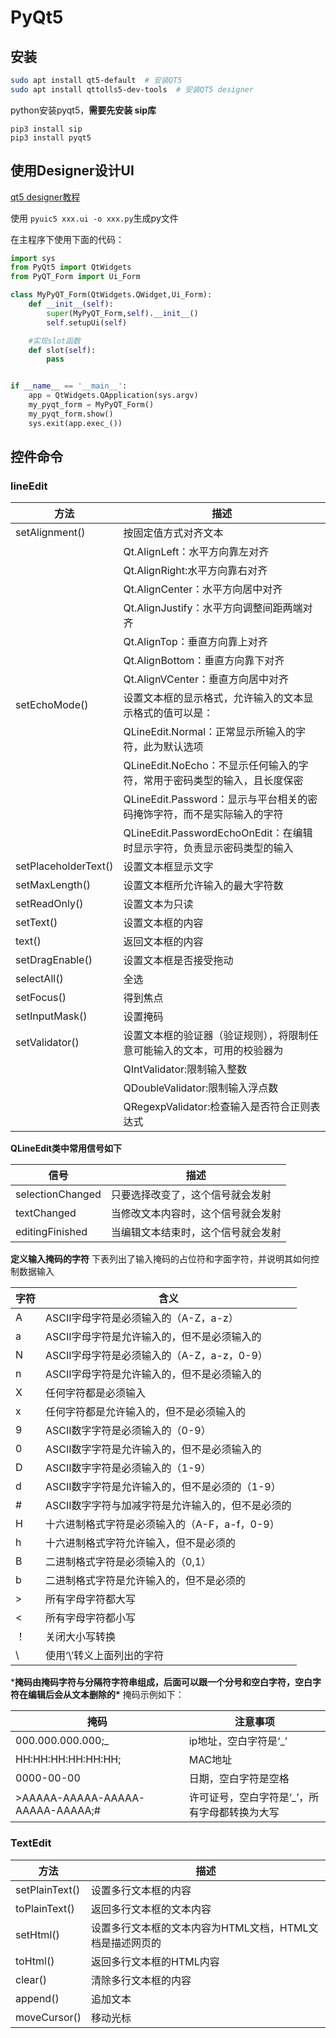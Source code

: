 # PyQt5



## 安装

```bash
sudo apt install qt5-default  # 安装QT5
sudo apt install qttolls5-dev-tools  # 安装QT5 designer
```

python安装pyqt5，**需要先安装 sip库**

```
pip3 install sip
pip3 install pyqt5
```



## 使用Designer设计UI

[qt5 designer教程](https://levonfly.github.io/p/a0594c46.html)

使用 `pyuic5 xxx.ui -o xxx.py`生成py文件

在主程序下使用下面的代码：

```python
import sys
from PyQt5 import QtWidgets
from PyQT_Form import Ui_Form

class MyPyQT_Form(QtWidgets.QWidget,Ui_Form):
    def __init__(self):
        super(MyPyQT_Form,self).__init__()
        self.setupUi(self)

    #实现slot函数
    def slot(self):
        pass


if __name__ == '__main__':
    app = QtWidgets.QApplication(sys.argv)
    my_pyqt_form = MyPyQT_Form()
    my_pyqt_form.show()
    sys.exit(app.exec_())
```





## 控件命令

### lineEdit

| 方法                 | 描述                                                         |
| -------------------- | ------------------------------------------------------------ |
| setAlignment()       | 按固定值方式对齐文本                                         |
|                      | Qt.AlignLeft：水平方向靠左对齐                               |
|                      | Qt.AlignRight:水平方向靠右对齐                               |
|                      | Qt.AlignCenter：水平方向居中对齐                             |
|                      | Qt.AlignJustify：水平方向调整间距两端对齐                    |
|                      | Qt.AlignTop：垂直方向靠上对齐                                |
|                      | Qt.AlignBottom：垂直方向靠下对齐                             |
|                      | Qt.AlignVCenter：垂直方向居中对齐                            |
| setEchoMode()        | 设置文本框的显示格式，允许输入的文本显示格式的值可以是：     |
|                      | QLineEdit.Normal：正常显示所输入的字符，此为默认选项         |
|                      | QLineEdit.NoEcho：不显示任何输入的字符，常用于密码类型的输入，且长度保密 |
|                      | QLineEdit.Password：显示与平台相关的密码掩饰字符，而不是实际输入的字符 |
|                      | QLineEdit.PasswordEchoOnEdit：在编辑时显示字符，负责显示密码类型的输入 |
| setPlaceholderText() | 设置文本框显示文字                                           |
| setMaxLength()       | 设置文本框所允许输入的最大字符数                             |
| setReadOnly()        | 设置文本为只读                                               |
| setText()            | 设置文本框的内容                                             |
| text()               | 返回文本框的内容                                             |
| setDragEnable()      | 设置文本框是否接受拖动                                       |
| selectAll()          | 全选                                                         |
| setFocus()           | 得到焦点                                                     |
| setInputMask()       | 设置掩码                                                     |
| setValidator()       | 设置文本框的验证器（验证规则），将限制任意可能输入的文本，可用的校验器为 |
|                      | QIntValidator:限制输入整数                                   |
|                      | QDoubleValidator:限制输入浮点数                              |
|                      | QRegexpValidator:检查输入是否符合正则表达式                  |

**QLineEdit类中常用信号如下**

| 信号             | 描述                               |
| ---------------- | ---------------------------------- |
| selectionChanged | 只要选择改变了，这个信号就会发射   |
| textChanged      | 当修改文本内容时，这个信号就会发射 |
| editingFinished  | 当编辑文本结束时，这个信号就会发射 |

**定义输入掩码的字符**
下表列出了输入掩码的占位符和字面字符，并说明其如何控制数据输入

| 字符 | 含义                                              |
| ---- | ------------------------------------------------- |
| A    | ASCII字母字符是必须输入的（A-Z，a-z）             |
| a    | ASCII字母字符是允许输入的，但不是必须输入的       |
| N    | ASCII字母字符是必须输入的（A-Z，a-z，0-9）        |
| n    | ASCII字母字符是允许输入的，但不是必须输入的       |
| X    | 任何字符都是必须输入                              |
| x    | 任何字符都是允许输入的，但不是必须输入的          |
| 9    | ASCII数字字符是必须输入的（0-9）                  |
| 0    | ASCII数字字符是允许输入的，但不是必须输入的       |
| D    | ASCII数字字符是必须输入的（1-9）                  |
| d    | ASCII数字字符是允许输入的，但不是必须的（1-9）    |
| #    | ASCII数字字符与加减字符是允许输入的，但不是必须的 |
| H    | 十六进制格式字符是必须输入的（A-F，a-f，0-9）     |
| h    | 十六进制格式字符允许输入，但不是必须的            |
| B    | 二进制格式字符是必须输入的（0,1）                 |
| b    | 二进制格式字符是允许输入的，但不是必须的          |
| >    | 所有字母字符都大写                                |
| <    | 所有字母字符都小写                                |
| ！   | 关闭大小写转换                                    |
| \    | 使用‘\’转义上面列出的字符                         |

***掩码由掩码字符与分隔符字符串组成，后面可以跟一个分号和空白字符，空白字符在编辑后会从文本删除的\***
掩码示例如下：

| 掩码                             | 注意事项                                      |
| -------------------------------- | --------------------------------------------- |
| 000.000.000.000;_                | ip地址，空白字符是‘_’                         |
| HH:HH:HH:HH:HH:HH;               | MAC地址                                       |
| 0000-00-00                       | 日期，空白字符是空格                          |
| >AAAAA-AAAAA-AAAAA-AAAAA-AAAAA;# | 许可证号，空白字符是‘_’，所有字母都转换为大写 |



### TextEdit

| 方法           | 描述                 |
| -------------- | -------------------- |
| setPlainText() | 设置多行文本框的内容 |
|toPlainText() |	返回多行文本框的文本内容|
|setHtml()|	设置多行文本框的文本内容为HTML文档，HTML文档是描述网页的|
|toHtml()	|返回多行文本框的HTML内容|
|clear()	|清除多行文本框的内容|
|append()	|追加文本|
|moveCursor()	|移动光标|

